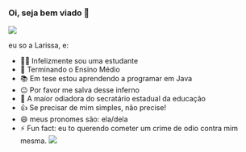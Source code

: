 ### Oi, seja bem viado 👋
![](https://64.media.tumblr.com/302ee4058ac6623cdc965f15f414b1af/2d3b31fd4c07cbfd-76/s640x960/a1cf65bdbe180e01f9aa42028c18939076962036.pnj)

eu so a Larissa, e:

- 🧑‍🎓 Infelizmente sou uma estudante
- 🏫 Terminando o Ensino Médio
- 📚 Em tese estou aprendendo a programar em Java
- 😐 Por favor me salva desse inferno
- 💬 A maior odiadora do secratário estadual da educação
- 👍 Se precisar de mim simples, não precise!
- 😄 meus pronomes são: ela/dela
- ⚡ Fun fact: eu to querendo cometer um crime de odio contra mim mesma.
![](https://64.media.tumblr.com/60aa1fc81cad2b5930c42dce0bab8dd1/086b810ca034857b-70/s400x600/1d30b83cc206e93946186a818fdf17dcb7ecc758.gifv)


  
